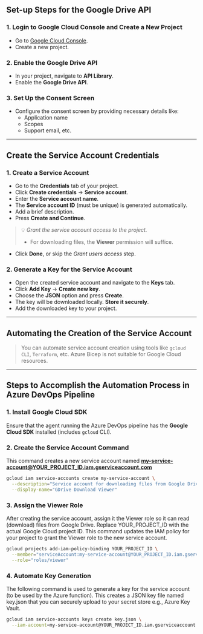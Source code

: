 ## Set-up Steps for the Google Drive API

### 1. Login to Google Cloud Console and Create a New Project
- Go to [Google Cloud Console](https://console.cloud.google.com/).
- Create a new project.

### 2. Enable the Google Drive API
- In your project, navigate to **API Library**.
- Enable the **Google Drive API**.

### 3. Set Up the Consent Screen
- Configure the consent screen by providing necessary details like:
  - Application name
  - Scopes
  - Support email, etc.

---

## Create the Service Account Credentials

### 1. Create a Service Account
- Go to the **Credentials** tab of your project.
- Click **Create credentials** → **Service account**.
- Enter the **Service account name**.
- The **Service account ID** (must be unique) is generated automatically.
- Add a brief description.
- Press **Create and Continue**.

> 💡 *Grant the service account access to the project.*
> - For downloading files, the **Viewer** permission will suffice.

- Click **Done**, or skip the *Grant users access* step.

### 2. Generate a Key for the Service Account
- Open the created service account and navigate to the **Keys** tab.
- Click **Add Key** → **Create new key**.
- Choose the **JSON** option and press **Create**.
- The key will be downloaded locally. **Store it securely**.
- Add the downloaded key to your project.

---

## Automating the Creation of the Service Account

> You can automate service account creation using tools like `gcloud CLI`, `Terraform`, etc. Azure Bicep is not suitable for Google Cloud resources.

---

## Steps to Accomplish the Automation Process in Azure DevOps Pipeline

### 1. Install Google Cloud SDK
Ensure that the agent running the Azure DevOps pipeline has the **Google Cloud SDK** installed (includes `gcloud` CLI).

### 2. Create the Service Account Command
This command creates a new service account named **my-service-account@YOUR_PROJECT_ID.iam.gserviceaccount.com**
```bash
gcloud iam service-accounts create my-service-account \
  --description="Service account for downloading files from Google Drive" \
  --display-name="GDrive Download Viewer"
```

### 3. Assign the Viewer Role
After creating the service account, assign it the Viewer role so it can read (download) files from Google Drive. Replace YOUR_PROJECT_ID with the actual Google Cloud project ID. This command updates the IAM policy for your project to grant the Viewer role to the new service account.
```bash
gcloud projects add-iam-policy-binding YOUR_PROJECT_ID \
  --member="serviceAccount:my-service-account@YOUR_PROJECT_ID.iam.gserviceaccount.com" \
  --role="roles/viewer"
```

### 4. Automate Key Generation
The following command is used to generate a key for the service account (to be used by the Azure function). This creates a JSON key file named key.json that you can securely upload to your secret store e.g., Azure Key Vault.
```bash
gcloud iam service-accounts keys create key.json \
  --iam-account=my-service-account@YOUR_PROJECT_ID.iam.gserviceaccount.com
```